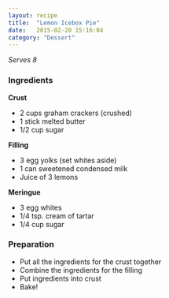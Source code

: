 ```yaml
---
layout: recipe
title:  "Lemon Icebox Pie"
date:   2015-02-20 15:16:04
category: "Dessert"
---
```


*Serves 8*

### Ingredients

**Crust**

- 2 cups graham crackers (crushed)
- 1 stick melted butter
- 1/2 cup sugar

**Filling**

- 3 egg yolks (set whites aside)
- 1 can sweetened condensed milk
- Juice of 3 lemons

**Meringue**

- 3 egg whites
- 1/4 tsp. cream of tartar
- 1/4 cup sugar

### Preparation

- Put all the ingredients for the crust together
- Combine the ingredients for the filling
- Put ingredients into crust
- Bake!
